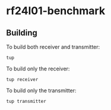 # rf24l01-benchmark
## Building
To build both receiver and transmitter:

    tup

To build only the receiver:

    tup receiver

To build only the transmitter:

    tup transmitter
